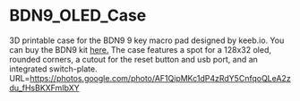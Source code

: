 # BDN9_OLED_Case
3D printable case for the BDN9 9 key macro pad designed by keeb.io. 
You can buy the BDN9 kit [here.](https://keeb.io/collections/frontpage/products/bdn9-3x3-9-key-macropad-rotary-encoder-support)
The case features a spot for a 128x32 oled, rounded corners, a cutout for the reset button and usb port, and an integrated switch-plate. 
<img> URL=https://photos.google.com/photo/AF1QipMKc1dP4zRdY5CnfqoQLeA2zdu_fHsBKXFmIbXY </img>
